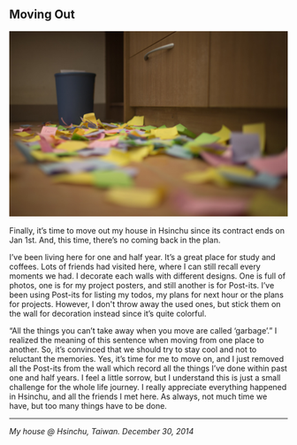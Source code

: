 ## Moving Out

![](../../images/moveout.jpg)

Finally, it’s time to move out my house in Hsinchu since its contract ends on Jan 1st. And, this time, there’s no coming back in the plan.

I’ve been living here for one and half year. It’s a great place for study and coffees. Lots of friends had visited here, where I can still recall every moments we had. I decorate each walls with different designs. One is full of photos, one is for my project posters, and still another is for Post-its. I’ve been using Post-its for listing my todos, my plans for next hour or the plans for projects. However, I don't throw away the used ones, but stick them on the wall for decoration instead since it’s quite colorful.

“All the things you can’t take away when you move are called ‘garbage’.” I realized the meaning of this sentence when moving from one place to another. So, it’s convinced that we should try to stay cool and not to reluctant the memories. Yes, it’s time for me to move on, and I just removed all the Post-its from the wall which record all the things I’ve done within past one and half years. I feel a little sorrow, but I understand this is just a small challenge for the whole life journey. I really appreciate everything happened in Hsinchu, and all the friends I met here. As always, not much time we have, but too many things have to be done.

---

*My house @ Hsinchu, Taiwan. December 30, 2014*

